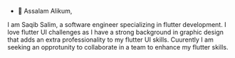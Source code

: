- 👋 Assalam Alikum,

I am Saqib Salim, a software engineer specializing in flutter development. I love flutter UI challenges as I have a strong background in graphic design that adds an extra professionality to my flutter UI skills.
Cuurently I am seeking an opprotunity to collaborate in a team to enhance my flutter skills.

<!---
01saqibs/01saqibs is a ✨ special ✨ repository because its `README.md` (this file) appears on your GitHub profile.
You can click the Preview link to take a look at your changes.
--->
